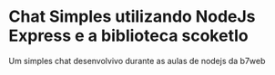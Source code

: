 # Chat Simples utilizando NodeJs Express e a biblioteca scoketIo


Um simples chat desenvolvivo durante as aulas de nodejs da b7web

